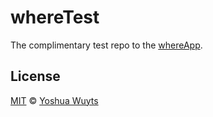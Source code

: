# whereTest
The complimentary test repo to the [whereApp](github.com/yoshuawuyts/whereApp).

## License
[MIT](https://tldrlegal.com/license/mit-license) © [Yoshua Wuyts](yoshuawuyts.com)